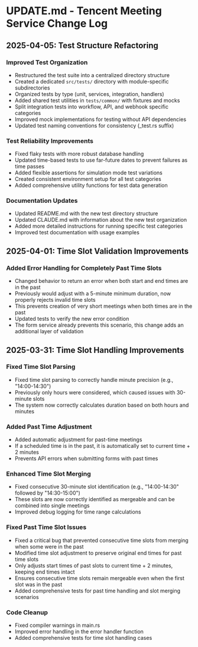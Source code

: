 # UPDATE.md - Tencent Meeting Service Change Log

## 2025-04-05: Test Structure Refactoring

### Improved Test Organization
- Restructured the test suite into a centralized directory structure
- Created a dedicated `src/tests/` directory with module-specific subdirectories
- Organized tests by type (unit, services, integration, handlers)
- Added shared test utilities in `tests/common/` with fixtures and mocks
- Split integration tests into workflow, API, and webhook specific categories
- Improved mock implementations for testing without API dependencies
- Updated test naming conventions for consistency (_test.rs suffix)

### Test Reliability Improvements
- Fixed flaky tests with more robust database handling
- Updated time-based tests to use far-future dates to prevent failures as time passes
- Added flexible assertions for simulation mode test variations
- Created consistent environment setup for all test categories
- Added comprehensive utility functions for test data generation

### Documentation Updates
- Updated README.md with the new test directory structure
- Updated CLAUDE.md with information about the new test organization
- Added more detailed instructions for running specific test categories
- Improved test documentation with usage examples

## 2025-04-01: Time Slot Validation Improvements

### Added Error Handling for Completely Past Time Slots
- Changed behavior to return an error when both start and end times are in the past
- Previously would adjust with a 5-minute minimum duration, now properly rejects invalid time slots
- This prevents creation of very short meetings when both times are in the past
- Updated tests to verify the new error condition
- The form service already prevents this scenario, this change adds an additional layer of validation

## 2025-03-31: Time Slot Handling Improvements

### Fixed Time Slot Parsing
- Fixed time slot parsing to correctly handle minute precision (e.g., "14:00-14:30")
- Previously only hours were considered, which caused issues with 30-minute slots
- The system now correctly calculates duration based on both hours and minutes

### Added Past Time Adjustment
- Added automatic adjustment for past-time meetings
- If a scheduled time is in the past, it is automatically set to current time + 2 minutes
- Prevents API errors when submitting forms with past times

### Enhanced Time Slot Merging
- Fixed consecutive 30-minute slot identification (e.g., "14:00-14:30" followed by "14:30-15:00")
- These slots are now correctly identified as mergeable and can be combined into single meetings
- Improved debug logging for time range calculations

### Fixed Past Time Slot Issues
- Fixed a critical bug that prevented consecutive time slots from merging when some were in the past
- Modified time slot adjustment to preserve original end times for past time slots
- Only adjusts start times of past slots to current time + 2 minutes, keeping end times intact 
- Ensures consecutive time slots remain mergeable even when the first slot was in the past
- Added comprehensive tests for past time handling and slot merging scenarios

### Code Cleanup
- Fixed compiler warnings in main.rs
- Improved error handling in the error handler function
- Added comprehensive tests for time slot handling cases